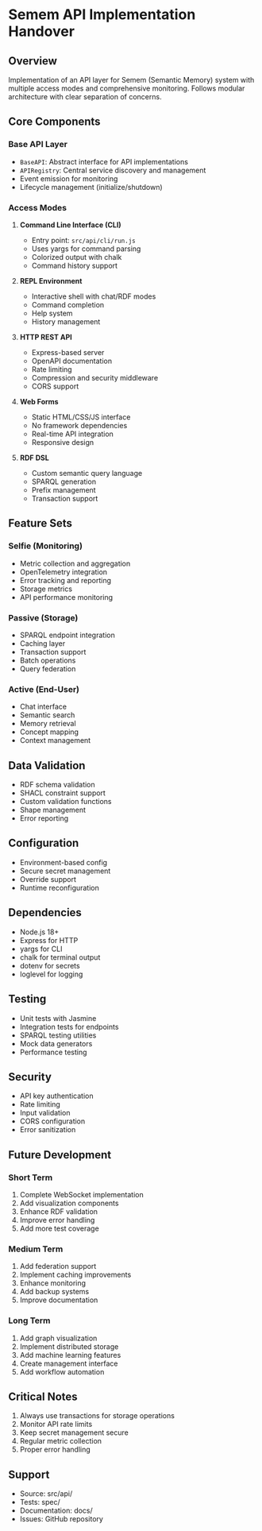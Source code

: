 # Semem API Implementation Handover

## Overview
Implementation of an API layer for Semem (Semantic Memory) system with multiple access modes and comprehensive monitoring. Follows modular architecture with clear separation of concerns.

## Core Components

### Base API Layer
- `BaseAPI`: Abstract interface for API implementations
- `APIRegistry`: Central service discovery and management
- Event emission for monitoring
- Lifecycle management (initialize/shutdown)

### Access Modes
1. **Command Line Interface (CLI)**
   - Entry point: `src/api/cli/run.js`
   - Uses yargs for command parsing
   - Colorized output with chalk
   - Command history support

2. **REPL Environment**
   - Interactive shell with chat/RDF modes
   - Command completion
   - Help system
   - History management

3. **HTTP REST API**
   - Express-based server
   - OpenAPI documentation
   - Rate limiting
   - Compression and security middleware
   - CORS support

4. **Web Forms**
   - Static HTML/CSS/JS interface
   - No framework dependencies
   - Real-time API integration
   - Responsive design

5. **RDF DSL**
   - Custom semantic query language
   - SPARQL generation
   - Prefix management
   - Transaction support

## Feature Sets

### Selfie (Monitoring)
- Metric collection and aggregation
- OpenTelemetry integration
- Error tracking and reporting
- Storage metrics
- API performance monitoring

### Passive (Storage)
- SPARQL endpoint integration
- Caching layer
- Transaction support
- Batch operations
- Query federation

### Active (End-User)
- Chat interface
- Semantic search
- Memory retrieval
- Concept mapping
- Context management

## Data Validation
- RDF schema validation
- SHACL constraint support
- Custom validation functions
- Shape management
- Error reporting

## Configuration
- Environment-based config
- Secure secret management
- Override support
- Runtime reconfiguration

## Dependencies
- Node.js 18+
- Express for HTTP
- yargs for CLI
- chalk for terminal output
- dotenv for secrets
- loglevel for logging

## Testing
- Unit tests with Jasmine
- Integration tests for endpoints
- SPARQL testing utilities
- Mock data generators
- Performance testing

## Security
- API key authentication
- Rate limiting
- Input validation
- CORS configuration
- Error sanitization

## Future Development

### Short Term
1. Complete WebSocket implementation
2. Add visualization components
3. Enhance RDF validation
4. Improve error handling
5. Add more test coverage

### Medium Term
1. Add federation support
2. Implement caching improvements
3. Enhance monitoring
4. Add backup systems
5. Improve documentation

### Long Term
1. Add graph visualization
2. Implement distributed storage
3. Add machine learning features
4. Create management interface
5. Add workflow automation

## Critical Notes
1. Always use transactions for storage operations
2. Monitor API rate limits
3. Keep secret management secure
4. Regular metric collection
5. Proper error handling

## Support
- Source: src/api/
- Tests: spec/
- Documentation: docs/
- Issues: GitHub repository